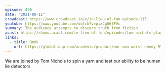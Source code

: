```yaml
---
episode: 490
date: "2021-08-11"
crowdcast: https://www.crowdcast.io/e/in-lieu-of-fun-episode-115
youtube: https://www.youtube.com/watch?v=pixCg56fFVc
summary: The audience attempts to discern truth from fiction
acast: https://shows.acast.com/in-lieu-of-fun/episodes/tom-nichols-plays-wheres-the-lie
links:
  - title: Book
    url: https://global.oup.com/academic/product/our-own-worst-enemy-9780197518878
---
```

We are joined by Tom Nichols to spin a yarn and test our ability to be human lie detectors
